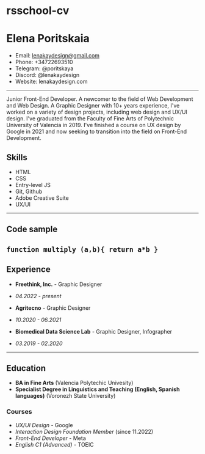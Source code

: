 ﻿# rsschool-cv
# Elena Poritskaia
* Email: lenakaydesign@gmail.com
* Phone: +34722693510
* Telegram: @poritskaya
* Discord: @lenakaydesign
* Website: lenakaydesign.com
---------------------------------
Junior Front-End Developer. A newcomer to the field of Web Development and Web Design. A Graphic Designer with 10+ years experience, I've worked on a variety of design projects, including web design and UX/UI design. I've graduated from the Faculty of Fine Arts of Polytechnic University of Valencia in 2019. I've finished a course on UX design by Google in 2021 and now seeking to transition into the field on Front-End Development. 

## Skills
* HTML
* CSS
* Entry-level JS
* Git, Github
* Adobe Creative Suite
* UX/UI
-----------------------------------
## Code sample
`function multiply (a,b){
    return a*b
}`
-----------------------------------
## Experience
* **Freethink, Inc.** - Graphic Designer
+ *04.2022 - present*
* **Agritecno** - Graphic Designer
+ *10.2020 - 06.2021*
* **Biomedical Data Science Lab** - Graphic Designer, Infographer
+ *03.2019 - 02.2020*
------------------------------------
## Education
* **BA in Fine Arts** (Valencia Polytechic Univesity)
* **Specialist Degree in Linguistics and Teaching (English, Spanish languages)** (Voronezh State University)
### Courses
* *UX/UI Design* - Google
* *Interaction Design Foundation Member* (since 11.2022)
* *Front-End Developer* - Meta
* *English C1 (Advanced)* - TOEIC
